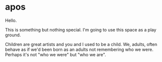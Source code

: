 # apos
Hello.

This is something but nothing special. I'm going to use this space as a play ground.

Children are great artists and you and I used to be a child. We, adults, often behave as if we'd been born as an adults not remembering who we were. Perhaps it's not "who we were" but "who we are".
